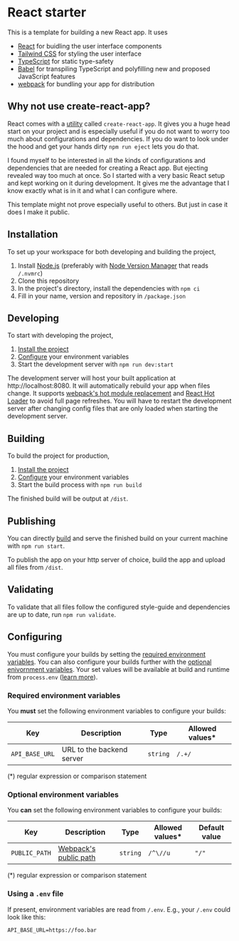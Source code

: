 # React starter

This is a template for building a new React app. It uses

-   [React](https://reactjs.org/) for buidling the user interface components
-   [Tailwind CSS](https://tailwindcss.com/) for styling the user interface
-   [TypeScript](https://www.typescriptlang.org/) for static type-safety
-   [Babel](https://babeljs.io/) for transpiling TypeScript and polyfilling new and proposed JavaScript features
-   [webpack](https://webpack.js.org/) for bundling your app for distribution

## Why not use create-react-app?

React comes with a [utility](https://reactjs.org/docs/create-a-new-react-app.html#create-react-app) called `create-react-app`. It gives you a huge head start on your project and is especially useful if you do not want to worry too much about configurations and dependencies. If you do want to look under the hood and get your hands dirty `npm run eject` lets you do that.

I found myself to be interested in all the kinds of configurations and dependencies that are needed for creating a React app. But ejecting revealed way too much at once. So I started with a very basic React setup and kept working on it during development. It gives me the advantage that I know exactly what is in it and what I can configure where.

This template might not prove especially useful to others. But just in case it does I make it public.

## Installation

To set up your workspace for both developing and building the project,

1. Install [Node.js](https://nodejs.dev/) (preferably with [Node Version Manager](https://github.com/nvm-sh/nvm) that reads `/.nvmrc`)
2. Clone this repository
3. In the project's directory, install the dependencies with `npm ci`
4. Fill in your name, version and repository in `/package.json`

## Developing

To start with developing the project,

1. [Install the project](#installation)
2. [Configure](#configuring) your environment variables
3. Start the development server with `npm run dev:start`

The development server will host your built application at http://localhost:8080. It will automatically rebuild your app when files change. It supports [webpack's hot module replacement](https://webpack.js.org/concepts/hot-module-replacement/) and [React Hot Loader](https://github.com/gaearon/react-hot-loader) to avoid full page refreshes. You will have to restart the development server after changing config files that are only loaded when starting the development server.

## Building

To build the project for production,

1. [Install the project](#installation)
2. [Configure](#configuring) your environment variables
3. Start the build process with `npm run build`

The finished build will be output at `/dist`.

## Publishing

You can directly [build](#building) and serve the finished build on your current machine with `npm run start`.

To publish the app on your http server of choice, build the app and upload all files from `/dist`.

## Validating

To validate that all files follow the configured style-guide and dependencies are up to date, run `npm run validate`.

## Configuring

You must configure your builds by setting the [required environment variables](#required-environment-variables). You can also configure your builds further with the [optional enivornment variables](#optional-environment-variables). Your set values will be available at build and runtime from `process.env` ([learn more](https://nodejs.org/dist/latest-v8.x/docs/api/process.html#process_process_env)).

### Required environment variables

You **must** set the following environment variables to configure your builds:

| Key            | Description               | Type     | Allowed values\* |
| -------------- | ------------------------- | -------- | ---------------- |
| `API_BASE_URL` | URL to the backend server | `string` | `/.+/`           |

(\*) regular expression or comparison statement

### Optional environment variables

You **can** set the following environment variables to configure your builds:

| Key           | Description                                                         | Type     | Allowed values\* | Default value |
| ------------- | ------------------------------------------------------------------- | -------- | ---------------- | ------------- |
| `PUBLIC_PATH` | [Webpack's public path](https://webpack.js.org/guides/public-path/) | `string` | `/^\//u`         | `"/"`         |

(\*) regular expression or comparison statement

### Using a `.env` file

If present, environment variables are read from `/.env`. E.g., your `/.env` could look like this:

```env
API_BASE_URL=https://foo.bar
```
